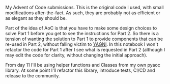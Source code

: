 My Advent of Code submissions. This is the original code I used, with small modifications after-the-fact. As such, they are probably not as efficient or as elegant as they should be.

Part of the idea of AoC is that you have to make some design choices to solve Part 1 before you get to see the instructions for Part 2. So there is a tension of wanting the solution to Part 1 to provide components that can be re-used in Part 2, without falling victim to [YAGNI](https://en.wikipedia.org/wiki/You_aren't_gonna_need_it). In this notebook I won't refactor the code for Part 1 after I see what is requested in Part 2 (although I may edit the code for clarity, without changing the initial approach).

From day 11 I'll be using helper functions and Classes from my own pyaoc library. At some point I'll refactor this library, introduce tests, CI/CD and release to the community.